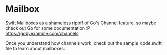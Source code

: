 # Mailbox
Swift Mailboxes as a shameless ripoff of Go's Channel feature, so maybe check out Go for some documentation :P
https://gobyexample.com/channels

Once you understand how channels work, check out the sample_code.swift file to learn about mailboxes.
